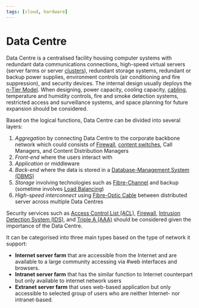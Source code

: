 ```yaml
---
tags: [cloud, hardware]
---
```


# Data Centre

Data Centre is a centralised facility housing computer systems with redundant
data communications connections, high-speed virtual servers (server farms or
server [clusters](202304251207.md)), redundant storage systems, redundant or
backup power supplies, environment controls (air conditioning and fire
suppression), and security devices. The internal design usually deploys the
[n-Tier Model](202302131519.md). When designing, power capacity, cooling
capacity, [cabling](202209271520.md), temperature and humidity controls, fire
and smoke detection systems, restricted access and surveillance systems, and
space planning for future expansion should be considered.

Based on the logical functions, Data Centre can be divided into several layers:
1. *Aggregation* by connecting Data Centre to the corporate backbone network
   which could consists of [Firewall](202301211140.md), [content switches](202207051907.md),
   Call Managers, and Content Distribution Managers
2. *Front-end* where the users interact with
3. *Application* or middleware
4. *Back-end* where the data is stored in a [Database-Management System (DBMS)](202302101137.md)
5. *Storage* involving technologies such as [Fibre-Channel](202302131547.md) and
   backup (sometime involves [Load Balancing](202210242151.md))
6. *High-speed interconnect* using [Fibre-Optic Cable](202209021233.md) between
   distributed server across multiple Data Centres

Security services such as [Access Control List (ACL)](202302190738.md),
[Firewall](202301211140.md), [Intrusion Detection System (IDS)](202303081739.md),
and [Triple A (AAA)](202210221150.md) should be considered given the importance
of the Data Centre.

It can be categorised into three main types based on the type of network it
support:
- **Internet server farm** that are accessible from the Internet and are
  available to a large community accessing via #web interfaces and browsers.
- **Intranet server farm** that has the similar function to Internet counterpart
  but only available to internet network users
- **Extranet server farm** that uses web-based application but only accessible
  to selected group of users who are neither Internet- nor intranet-based.
